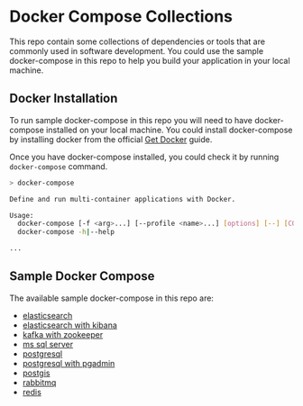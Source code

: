 # Docker Compose Collections

This repo contain some collections of dependencies or tools that are commonly used in software development. You could use the sample docker-compose in this repo to help you build your application in your local machine.

## Docker Installation

To run sample docker-compose in this repo you will need to have docker-compose installed on your local machine. You could install docker-compose by installing docker from the official [Get Docker](https://docs.docker.com/get-docker/) guide.

Once you have docker-compose installed, you could check it by running `docker-compose` command.

```sh
> docker-compose

Define and run multi-container applications with Docker.

Usage:
  docker-compose [-f <arg>...] [--profile <name>...] [options] [--] [COMMAND] [ARGS...]
  docker-compose -h|--help

...

```

## Sample Docker Compose

The available sample docker-compose in this repo are:
* [elasticsearch](https://github.com/abiwinanda/docker-compose-collections/tree/master/elasticsearch)
* [elasticsearch with kibana](https://github.com/abiwinanda/docker-compose-collections/tree/master/elasticsearch-kibana)
* [kafka with zookeeper](https://github.com/abiwinanda/docker-compose-collections/tree/master/kafka-zookeeper)
* [ms sql server](https://github.com/abiwinanda/docker-compose-collections/tree/master/mssqlserver)
* [postgresql](https://github.com/abiwinanda/docker-compose-collections/tree/master/postgresql)
* [postgresql with pgadmin](https://github.com/abiwinanda/docker-compose-collections/tree/master/postgresql-pgadmin)
* [postgis](https://github.com/abiwinanda/docker-compose-collections/tree/master/postgis)
* [rabbitmq](https://github.com/abiwinanda/docker-compose-collections/tree/master/rabbitmq)
* [redis](https://github.com/abiwinanda/docker-compose-collections/tree/master/redis)
